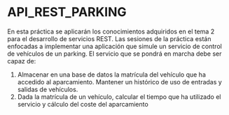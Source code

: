 # API_REST_PARKING
En esta práctica se aplicarán los conocimientos adquiridos en el tema 2 para el desarrollo
de servicios REST. Las sesiones de la práctica están enfocadas a implementar una
aplicación que simule un servicio de control de vehículos de un parking. El servicio que
se pondrá en marcha debe ser capaz de:
1) Almacenar en una base de datos la matrícula del vehículo que ha accedido al
aparcamiento. Mantener un histórico de uso de entradas y salidas de vehículos.
2) Dada la matrícula de un vehículo, calcular el tiempo que ha utilizado el servicio y
cálculo del coste del aparcamiento
